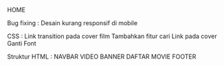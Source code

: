 HOME

Bug fixing :
Desain kurang responsif di mobile

CSS :
Link transition pada cover film
Tambahkan fitur cari
Link pada cover
Ganti Font

Struktur HTML :
NAVBAR
VIDEO BANNER
DAFTAR MOVIE
FOOTER
